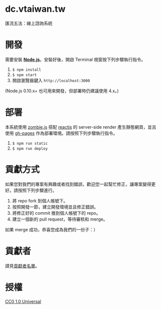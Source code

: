 # dc.vtaiwan.tw

匯流五法：線上諮詢系統

# 開發

需要安裝 [__Node.js__](https://nodejs.org/)。安裝好後，開啟 Terminal 視窗按下列步驟執行指令。

1. `$ npm install`
2. `$ npm start`
3. 開啟瀏覽器鍵入 `http://localhost:3000`

(Node.js 0.10.x+ 也可用來開發，但部署時仍建議使用 4.x。)

# 部署

本系統使用 [zombie.js](http://zombie.js.org/) 搭配 [reactjs](https://facebook.github.io/react/) 的 server-side render 產生靜態網頁，並且使用 [gh-pages](https://pages.github.com/) 作為部署環境。請按照下列步驟執行指令。

1. `$ npm run static`
2. `$ npm run deploy`

# 貢獻方式

如果您對我們的專案有興趣或者找到錯誤，歡迎您一起幫忙修正，讓專案變得更好。請按照下列步驟進行。

1. 將 repo fork 到個人帳號下。
2. 按照開發一節，建立開發環境並且修正錯誤。
3. 將修正好的 commit 推到個人帳號下的 repo。
4. 建立一個新的 pull request，等待審核和 merge。

如果 merge 成功，恭喜您成為我們的一份子：）

# 貢獻者

請見[貢獻者名單](https://github.com/g0v/dc.vtaiwan.tw/graphs/contributors)。

# 授權

[CC0 1.0 Universal](LICENSE)
